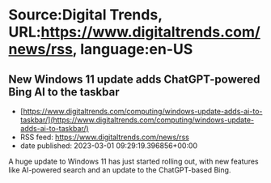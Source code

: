 # Source:Digital Trends, URL:https://www.digitaltrends.com/news/rss, language:en-US

## New Windows 11 update adds ChatGPT-powered Bing AI to the taskbar
 - [https://www.digitaltrends.com/computing/windows-update-adds-ai-to-taskbar/](https://www.digitaltrends.com/computing/windows-update-adds-ai-to-taskbar/)
 - RSS feed: https://www.digitaltrends.com/news/rss
 - date published: 2023-03-01 09:29:19.396856+00:00

A huge update to Windows 11 has just started rolling out, with new features like AI-powered search and an update to the ChatGPT-based Bing.

